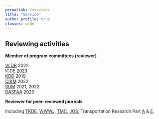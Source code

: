```yaml
---
permalink: /service/
title: "Service"
author_profile: true
classes: wide
---
```



## Reviewing activities
  
**Member of program committees (reviewer)**

[VLDB](https://vldb.org/) 2022     <br/>
ICDE [2023](https://icde2023.ics.uci.edu/) <br/>
[KDD](https://www.kdd.org/) 2019<br/>
[CIKM](http://www.cikmconference.org/) 2022<br/>
[SDM](https://www.siam.org/conferences/archives) 2021, 2022<br/>
[DASFAA](https://www.dasfaa.net/) 2020<br/>




**Reviewer for peer-reviewed journals**

Including [TKDE](https://www.computer.org/csdl/journal/tk), [WWWJ](https://www.springer.com/journal/11280), [TMC](https://www.computer.org/csdl/journal/tm), [JOS](http://jos.org.cn), Transportation Research Part [A](https://www.journals.elsevier.com/transportation-research-part-a-policy-and-practice) & [E](https://www.journals.elsevier.com/transportation-research-part-e-logistics-and-transportation-review).

